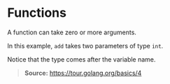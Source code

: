 # Functions

A function can take zero or more arguments.

In this example, `add` takes two parameters of type `int`.

Notice that the type comes after the variable name.

> **Source:** https://tour.golang.org/basics/4
